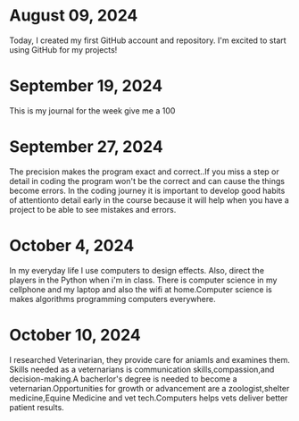 # August 09, 2024

Today, I created my first GitHub account and repository. I'm excited to start using GitHub for my projects!

# September 19, 2024
This is my journal for the week give me a 100

# September 27, 2024

The precision makes the program exact and correct..If you miss a step or detail in coding the program won't be the correct and can cause the things become errors. In the coding journey it is important to develop good habits of attentionto detail early in the course because it will help when you have a project to be able to see mistakes and errors.

# October 4, 2024
In my everyday life I use computers to design effects. Also, direct the players in the Python when i'm in class. There is computer science in my cellphone and my laptop and also the wifi at home.Computer science is makes algorithms programming computers everywhere.

# October 10, 2024
I researched Veterinarian, they provide care for aniamls and examines them. Skills needed as a veternarians is communication skills,compassion,and decision-making.A bacherlor's degree is needed to become a  veternarian.Opportunities for growth or advancement are a zoologist,shelter medicine,Equine Medicine and vet tech.Computers helps vets deliver better patient results.


















